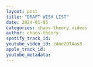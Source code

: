 ```yaml
---
layout: post
title: "DRAFT WISH LIST"
date: 2024-01-05
categories: chaos-theory videos
author: chaos-theory
spotify_track_id: 
youtube_video_id: zAmeZOTAas8
apple_track_id: 
youtube_metadata: 
---
```

